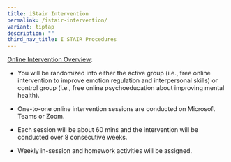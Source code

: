 ```yaml
---
title: iStair Intervention
permalink: /istair-intervention/
variant: tiptap
description: ""
third_nav_title: I STAIR Procedures
---
```

<p><u>Online Intervention Overview</u>:</p>
<ul data-tight="true" class="tight">
<li>
<p>You will be randomized into either the active group (i.e., free online
intervention to improve emotion regulation and interpersonal skills) or
control group (i.e., free online psychoeducation about improving mental
health).</p>
</li>
<li>
<p>One-to-one online intervention sessions are conducted on Microsoft Teams
or Zoom.</p>
</li>
<li>
<p>Each session will be about 60 mins and the intervention will be conducted
over 8 consecutive weeks.</p>
</li>
<li>
<p>Weekly in-session and homework activities will be assigned.</p>
</li>
</ul>
<p></p>